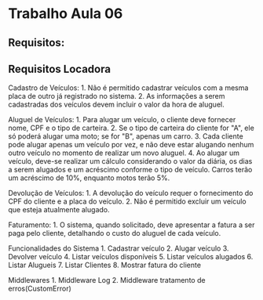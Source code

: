 # Trabalho Aula 06

## Requisitos:


## Requisitos Locadora
Cadastro de Veículos:
    1. Não é permitido cadastrar veículos com a mesma placa de outro já registrado no sistema.
    2. As informações a serem cadastradas dos veículos devem incluir o valor da hora de aluguel.
    
Aluguel de Veículos:
    1. Para alugar um veículo, o cliente deve fornecer nome, CPF e o tipo de carteira.
    2. Se o tipo de carteira do cliente for "A", ele só poderá alugar uma moto; se for "B", apenas um
    carro.
    3. Cada cliente pode alugar apenas um veículo por vez, e não deve estar alugando nenhum outro
    veículo no momento de realizar um novo aluguel.
    4. Ao alugar um veículo, deve-se realizar um cálculo considerando o valor da diária, os dias a serem
    alugados e um acréscimo conforme o tipo de veículo. Carros terão um acréscimo de 10%,
    enquanto motos terão 5%.

Devolução de Veículos:
    1. A devolução do veículo requer o fornecimento do CPF do cliente e a placa do veículo.
    2. Não é permitido excluir um veículo que esteja atualmente alugado.

Faturamento:
    1. O sistema, quando solicitado, deve apresentar a fatura a ser paga pelo cliente, detalhando o
    custo do aluguel de cada veículo.

Funcionalidades do Sistema
    1. Cadastrar veículo 
    2. Alugar veículo
    3. Devolver veículo
    4. Listar veículos disponíveis
    5. Listar veículos alugados
    6. Listar Alugueis
    7. Listar Clientes
    8. Mostrar fatura do cliente 

Middlewares
    1. Middleware Log
    2. Middleware tratamento de erros(CustomError)
